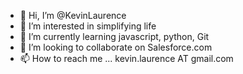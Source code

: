- 👋 Hi, I’m @KevinLaurence
- 👀 I’m interested in simplifying life
- 🌱 I’m currently learning javascript, python, Git
- 💞️ I’m looking to collaborate on Salesforce.com
- 📫 How to reach me ... kevin.laurence AT gmail.com

<!---
KevinLaurence/KevinLaurence is a ✨ special ✨ repository because its `README.md` (this file) appears on your GitHub profile.
You can click the Preview link to take a look at your changes.
--->
